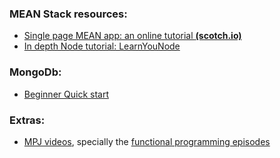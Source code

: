 ### MEAN Stack resources:
- [Single page MEAN app: an online tutorial **(scotch.io)**](https://scotch.io/tutorials/setting-up-a-mean-stack-single-page-application)
- [In depth Node tutorial: LearnYouNode](https://github.com/workshopper/learnyounode)

### MongoDb:
- [Beginner Quick start](https://www.tutorialspoint.com/mongodb/)

### Extras:
- [MPJ videos](https://www.youtube.com/channel/UCO1cgjhGzsSYb1rsB4bFe4Q/videos), specially the [functional programming episodes](https://www.youtube.com/playlist?list=PL0zVEGEvSaeEd9hlmCXrk5yUyqUag-n84)
